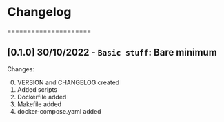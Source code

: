 
# Changelog

=====================
## [0.1.0] 30/10/2022 - `Basic stuff`: Bare minimum

Changes:

0. VERSION and CHANGELOG created
1. Added scripts
2. Dockerfile added
3. Makefile added
4. docker-compose.yaml added
